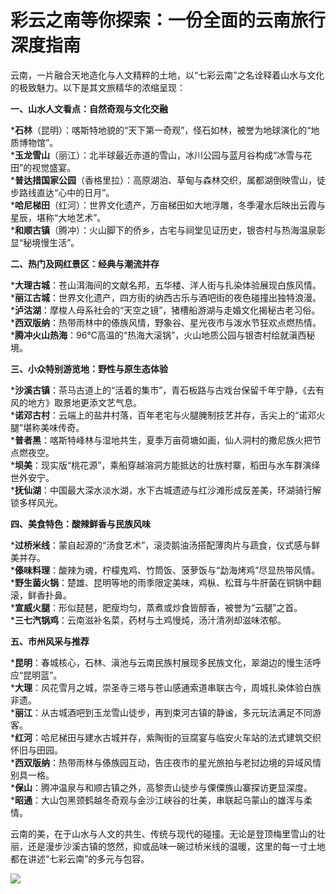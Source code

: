# 彩云之南等你探索：一份全面的云南旅行深度指南  

云南，一片融合天地造化与人文精粹的土地，以“七彩云南”之名诠释着山水与文化的极致魅力。以下是其文旅精华的浓缩呈现：  

**一、山水人文看点：自然奇观与文化交融**  

***石林**（昆明）：喀斯特地貌的“天下第一奇观”，怪石如林，被誉为地球演化的“地质博物馆”。  
***玉龙雪山**（丽江）：北半球最近赤道的雪山，冰川公园与蓝月谷构成“冰雪与花田”的视觉盛宴。  
***普达措国家公园**（香格里拉）：高原湖泊、草甸与森林交织，属都湖倒映雪山，徒步路线直达“心中的日月”。  
***哈尼梯田**（红河）：世界文化遗产，万亩梯田如大地浮雕，冬季灌水后映出云霞与星辰，堪称“大地艺术”。  
***和顺古镇**（腾冲）：火山脚下的侨乡，古宅与祠堂见证历史，银杏村与热海温泉彰显“秘境慢生活”。  

**二、热门及网红景区：经典与潮流并存**  

***大理古城**：苍山洱海间的文献名邦，五华楼、洋人街与扎染体验展现白族风情。  
***丽江古城**：世界文化遗产，四方街的纳西古乐与酒吧街的夜色碰撞出独特浪漫。  
***泸沽湖**：摩梭人母系社会的“天空之镜”，猪槽船游湖与走婚文化揭秘古老习俗。  
***西双版纳**：热带雨林中的傣族风情，野象谷、星光夜市与泼水节狂欢点燃热情。  
***腾冲火山热海**：96℃高温的“热海大滚锅”，火山地质公园与银杏村绘就滇西秘境。  

**三、小众特别游览地：野性与原生态体验**  

***沙溪古镇**：茶马古道上的“活着的集市”，青石板路与古戏台保留千年宁静，《去有风的地方》取景地更添文艺气息。  
***诺邓古村**：云端上的盐井村落，百年老宅与火腿腌制技艺并存，舌尖上的“诺邓火腿”堪称美味传奇。  
***普者黑**：喀斯特峰林与湿地共生，夏季万亩荷塘如画，仙人洞村的撒尼族火把节点燃夜空。  
***坝美**：现实版“桃花源”，乘船穿越溶洞方能抵达的壮族村寨，稻田与水车群演绎世外安宁。  
***抚仙湖**：中国最大深水淡水湖，水下古城遗迹与红沙滩形成反差美，环湖骑行解锁多样风光。  

**四、美食特色：酸辣鲜香与民族风味**  

***过桥米线**：蒙自起源的“汤食艺术”，滚烫鹅油汤搭配薄肉片与蔬食，仪式感与鲜美并存。  
***傣味料理**：酸辣为魂，柠檬鬼鸡、竹筒饭、菠萝饭与“勐海烤鸡”尽显热带风情。  
***野生菌火锅**：楚雄、昆明等地的雨季限定美味，鸡枞、松茸与牛肝菌在铜锅中翻滚，鲜香扑鼻。  
***宣威火腿**：形似琵琶，肥瘦均匀，蒸煮或炒食皆醇香，被誉为“云腿”之首。  
***三七汽锅鸡**：云南滋补名菜，药材与土鸡慢炖，汤汁清冽却滋味浓郁。  

**五、市州风采与推荐**  

***昆明**：春城核心，石林、滇池与云南民族村展现多民族文化，翠湖边的慢生活呼应“昆明蓝”。  
***大理**：风花雪月之城，崇圣寺三塔与苍山感通索道串联古今，周城扎染体验白族非遗。  
***丽江**：从古城酒吧到玉龙雪山徒步，再到束河古镇的静谧，多元玩法满足不同游客。  
***红河**：哈尼梯田与建水古城并存，紫陶街的豆腐宴与临安火车站的法式建筑交织怀旧与田园。  
***西双版纳**：热带雨林与傣族园互动，告庄夜市的星光旅拍与老挝边境的异域风情别具一格。  
***保山**：腾冲温泉与和顺古镇之外，高黎贡山徒步与傈僳族山寨探访更显深度。  
***昭通**：大山包黑颈鹤越冬奇观与金沙江峡谷的壮美，串联起乌蒙山的雄浑与柔情。  

云南的美，在于山水与人文的共生、传统与现代的碰撞。无论是登顶梅里雪山的壮丽，还是漫步沙溪古镇的悠然，抑或品味一碗过桥米线的温暖，这里的每一寸土地都在讲述“七彩云南”的多元与包容。  

![](http://www.onegreen.net/maps/Upload_maps/201609/2016092106371343.jpg)  

